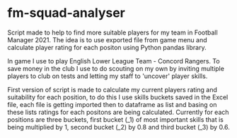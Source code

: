 # fm-squad-analyser
Script made to help to find more suitable players for my team in Football Manager 2021. The idea is to use exported file from game menu and calculate player rating for each positon using Python pandas library.

In game I use to play English Lower League Team - Concord Rangers. To save money in the club I use to do scouting on my own by inviting multiple players to club on tests and letting my staff to 'uncover' player skills. 

First version of script is made to calculate my current players rating and suitability for each position, to do this I use skills buckets saved in the Excel file, each file is getting imported then to dataframe as list and basing on these lists ratings for each positons are being calculated. Currently for each positions are three buckets, first bucket (_1) of most important skills that is being multiplied by 1, second bucket (_2) by 0.8 and third bucket (_3) by 0.6.
